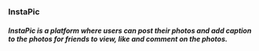 ### InstaPic
##### InstaPic is a platform where users can post  their photos and add caption to the photos for friends  to view, like and comment on the photos.
